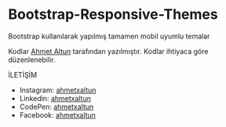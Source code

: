 # Bootstrap-Responsive-Themes
Bootstrap kullanılarak yapılmış tamamen mobil uyumlu temalar

Kodlar <a href="https://ahmetxaltun.blogspot.com">Ahmet Altun</a> tarafından yazılmıştır. Kodlar ihtiyaca göre düzenlenebilir.

İLETİŞİM <br>
- Instagram: <a href="https://www.instagram.com/ahmetxaltun">ahmetxaltun</a> <br>
- Linkedin: <a href="https://www.linkedin.com/in/ahmetxaltun">ahmetxaltun</a> <br>
- CodePen: <a href="https://codepen.io/ahmetxaltun">ahmetxaltun</a> <br>
- Facebook: <a href="https://www.facebook.com/ahmetxaltun">ahmetxaltun</a>
